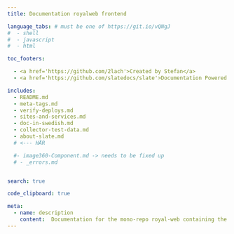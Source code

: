 ```yaml
---
title: Documentation royalweb frontend

language_tabs: # must be one of https://git.io/vQNgJ
#  - shell
#  - javascript
#  - html

toc_footers:

  - <a href='https://github.com/2lach'>Created by Stefan</a>
  - <a href='https://github.com/slatedocs/slate'>Documentation Powered by Slate</a>

includes:
  - README.md
  - meta-tags.md
  - verify-deploys.md
  - sites-and-services.md
  - doc-in-swedish.md
  - collector-test-data.md 
  - about-slate.md
  # <--- HÄR

  #- image360-Component.md -> needs to be fixed up 
  # - _errors.md


search: true

code_clipboard: true

meta:
  - name: description
    content:  Documentation for the mono-repo royal-web containing the front-end code for RoyalDesign and Rum21
---
```

